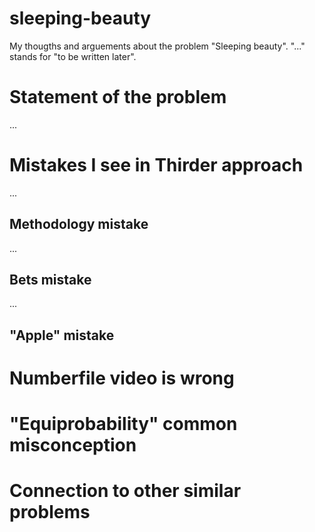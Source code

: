 # sleeping-beauty
My thougths and arguements about the problem "Sleeping beauty".
"..." stands for "to be written later".

# Statement of the problem
...

# Mistakes I see in Thirder approach
...

## Methodology mistake
...

## Bets mistake
...

## "Apple" mistake

# Numberfile video is wrong

# "Equiprobability" common misconception

# Connection to other similar problems
